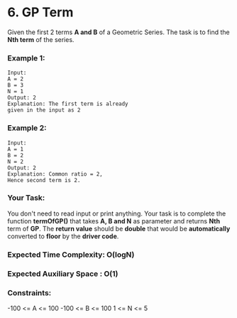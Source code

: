 # 6. GP Term 

Given the first 2 terms <strong>A and B</strong> of a Geometric Series. The task is to find the <strong>Nth term</strong> of the series.

### Example 1:
```
Input:
A = 2 
B = 3
N = 1
Output: 2
Explanation: The first term is already
given in the input as 2
```

### Example 2:
```
Input:
A = 1
B = 2
N = 2
Output: 2
Explanation: Common ratio = 2,
Hence second term is 2.
```
### Your Task:
You don't need to read input or print anything. Your task is to complete the function <strong>termOfGP()</strong> that takes <strong>A, B and N</strong> as parameter and returns <strong>Nth</strong> term of <strong>GP</strong>. The <strong>return value</strong> should be <strong>double</strong> that would be <strong>automatically</strong> converted to <strong>floor</strong> by the <strong>driver code</strong>.


### Expected Time Complexity: O(logN)
### Expected Auxiliary Space : O(1)

### Constraints:
-100 <= A <= 100
-100 <= B <= 100
1 <= N <= 5

